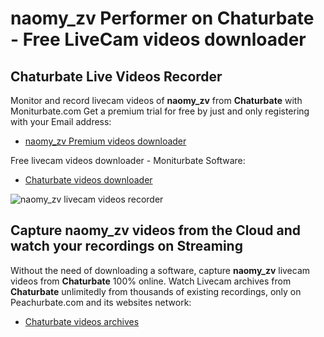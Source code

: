 # naomy_zv Performer on Chaturbate - Free LiveCam videos downloader

## Chaturbate Live Videos Recorder

Monitor and record livecam videos of **naomy_zv** from **Chaturbate** with Moniturbate.com
Get a premium trial for free by just and only registering with your Email address:
* [naomy_zv Premium videos downloader](https://moniturbate.com/request-demo-licence-key.html)

Free livecam videos downloader - Moniturbate Software:
* [Chaturbate videos downloader](https://moniturbate.com/moniturbate-download-software.html)

![naomy_zv livecam videos recorder](https://peachurnet.com/templates/moniturbate-software.png)


## Capture naomy_zv videos from the Cloud and watch your recordings on Streaming

Without the need of downloading a software, capture **naomy_zv** livecam videos from **Chaturbate** 100% online.
Watch Livecam archives from **Chaturbate** unlimitedly from thousands of existing recordings, only on Peachurbate.com and its websites network:
* [Chaturbate videos archives](https://peachurnet.com/)